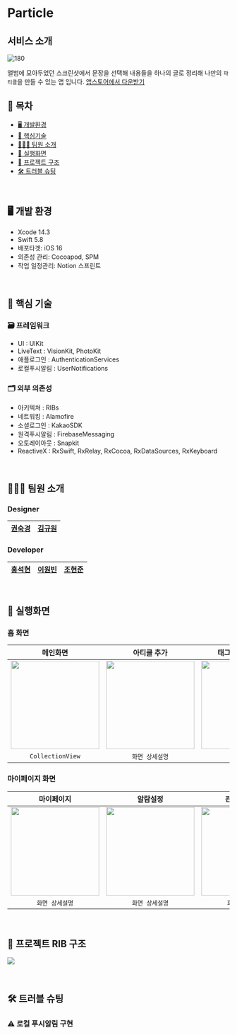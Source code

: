 
# Particle

## 서비스 소개
![180](https://hackmd.io/_uploads/Bylt5yLWUp.png)


앨범에 모아두었던 스크린샷에서 문장을 선택해 내용들을 하나의 글로 정리해 나만의 `파티클`을 만들 수 있는 앱 입니다.
[앱스토어에서 다운받기](https://apps.apple.com/kr/app/particle/id6464103528)
<br>

## 📑 목차

- [🖥️ 개발환경](#🖥%EF%B8%8F-개발-환경)
- [🔑 핵심기술](#%F0%9F%94%91-핵심-기술)
- [🧑🏻‍💻 팀원 소개](#🧑🏻%E2%80%8D💻-팀원-소개)
- [📱 실행화면](#📱-실행화면)
- [🔭 프로젝트 구조](#🔭-프로젝트-RIB-구조)
- [🛠 트러블 슈팅](#🛠%EF%B8%8F-트러블-슈팅)

<br>

## 🖥️ 개발 환경

- Xcode 14.3
- Swift 5.8
- 배포타겟: iOS 16
- 의존성 관리: Cocoapod, SPM
- 작업 일정관리: Notion 스프린트

<br>

## 🔑 핵심 기술 

### 🗃️ 프레임워크
- UI : UIKit
- LiveText : VisionKit, PhotoKit
- 애플로그인 : AuthenticationServices
- 로컬푸시알림 : UserNotifications

### 🗂️ 외부 의존성
- 아키텍쳐 : RIBs
- 네트워킹 : Alamofire
- 소셜로그인 : KakaoSDK
- 원격푸시알림 : FirebaseMessaging
- 오토레이아웃 : Snapkit
- ReactiveX : RxSwift, RxRelay, RxCocoa, RxDataSources, RxKeyboard



<br>

## 🧑🏻‍💻 팀원 소개

### Designer

|[권숙경]()|[김규원]()|
|:---:|:---:|

### Developer

|[홍석현]()|[이원빈](https://github.com/wongbingg)|[조현준]()|
|:---:|:---:|:---:|

<br>

## 📱 실행화면
    
### 홈 화면
|메인화면|아티클 추가|태그별 아티클 조회|
|:---:|:---:|:---:|
|<img src="https://hackmd.io/_uploads/SyLeeMODR.gif" width="200">|<img src="https://hackmd.io/_uploads/B1TJGzuw0.gif" width="200">|<img src="https://hackmd.io/_uploads/HJCngzuP0.gif" width="200">|
|`CollectionView`|`화면 상세설명`||

    
<!-- ### 탐색 화면
|화면1| 화면2 |화면3|
|:---:|:---:|:---:|
|<img src="" width="200">|<img src = "" width="200">|<img src="" width="200">|
|`화면 상세설명`|`화면 상세설명`|`화면 상세설명`|

### 검색 화면
|화면1|화면2|화면3|
|:---:|:---:|:---:|
|<img src="" width="200">|<img src="" width="200">|<img src="" width="200">|
|`화면 상세설명`|`화면 상세설명`|`화면 상세설명`| -->

### 마이페이지 화면
|마이페이지|알람설정|관심태그 설정|
|:---:|:---:|:---:|
|<img src="https://hackmd.io/_uploads/Bk1OzzdDA.png" width="200">|<img src="https://hackmd.io/_uploads/Hy_GGfuvR.png" width="200">|<img src="https://hackmd.io/_uploads/r10QMG_v0.png" width="200">|
|`화면 상세설명`|`화면 상세설명`|`화면 상세설명`|

<br>
	
## 🔭 프로젝트 RIB 구조

![](https://hackmd.io/_uploads/HJNODaPlT.png)

<br>

## 🛠️ 트러블 슈팅

### ⚠️ 로컬 푸시알림 구현 
